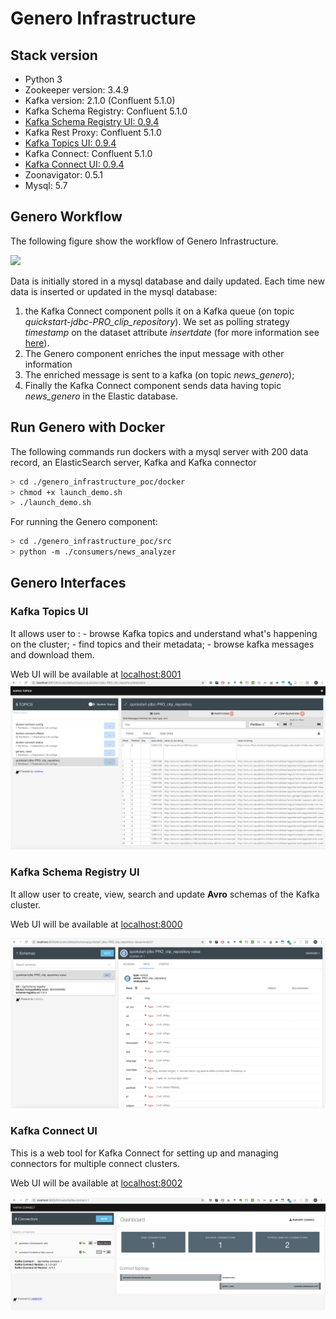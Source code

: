 
# Genero Infrastructure

## Stack version
- Python 3
- Zookeeper version: 3.4.9
- Kafka version: 2.1.0 (Confluent 5.1.0)
- Kafka Schema Registry: Confluent 5.1.0
- [Kafka Schema Registry UI: 0.9.4](https://github.com/Landoop/schema-registry-ui)
- Kafka Rest Proxy: Confluent 5.1.0
- [Kafka Topics UI: 0.9.4](https://github.com/Landoop/kafka-topics-ui)
- Kafka Connect: Confluent 5.1.0
- [Kafka Connect UI: 0.9.4](https://github.com/Landoop/kafka-connect-ui)
- Zoonavigator: 0.5.1
- Mysql: 5.7

## Genero Workflow

The following figure show the workflow of Genero Infrastructure.

![](https://github.com/fabiana001/wallaroo_kafka_example/blob/master/imgs/genero_workflow.png)

Data is initially stored in a mysql database and daily updated. Each time new data is inserted or updated in the mysql database:
1.  the Kafka Connect component polls it on a Kafka queue (on topic *quickstart-jdbc-PRO_clip_repository*). We set as polling strategy *timestamp* on the dataset attribute *insertdate* (for more information see [here](https://docs.confluent.io/current/connect/kafka-connect-jdbc/source-connector/source_config_options.html)).
2.  The Genero component enriches the input message with other information
3.  The enriched message is sent to a kafka (on topic *news_genero*);
4. Finally the Kafka Connect component sends data having topic *news_genero* in the Elastic database.

## Run Genero with Docker

The following commands run dockers with a mysql server with 200 data record, an ElasticSearch server, Kafka and Kafka connector
```bash
> cd ./genero_infrastructure_poc/docker
> chmod +x launch_demo.sh
> ./launch_demo.sh
```
For running the Genero component:
```bash
> cd ./genero_infrastructure_poc/src
> python -m ./consumers/news_analyzer
```

## Genero Interfaces

### Kafka Topics UI
It allows user to :
	- browse Kafka topics and understand what's happening on the cluster;
	- find topics and their metadata;
	- browse kafka messages and download them.

Web UI will be available at [localhost:8001](http://localhost:8001)
![](https://github.com/fabiana001/kafka_infrastructure_poc/blob/master/imgs/topic_ui.png)


### Kafka Schema Registry UI
It allow user to create, view, search and update  **Avro**  schemas of the Kafka cluster.

Web UI will be available at [localhost:8000](http://localhost:8000)

![](https://github.com/fabiana001/kafka_infrastructure_poc/blob/master/imgs/schema_registry_ui.png)


### Kafka Connect UI

This is a web tool for Kafka Connect for setting up and managing connectors for multiple connect clusters.

Web UI will be available at [localhost:8002](http://localhost:8002)

![](https://github.com/fabiana001/kafka_infrastructure_poc/blob/master/imgs/connect_ui.png)
